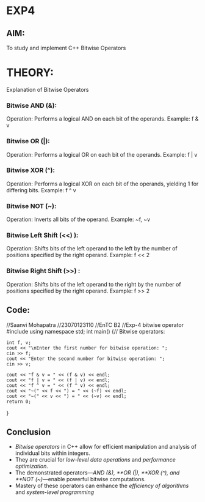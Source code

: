 # EXP4
## AIM:
To study and implement C++ Bitwise Operators


# THEORY:
Explanation of Bitwise Operators
### Bitwise AND (&):

Operation: Performs a logical AND on each bit of the operands.
Example: f & v
### Bitwise OR (|):

Operation: Performs a logical OR on each bit of the operands.
Example: f | v
### Bitwise XOR (^):

Operation: Performs a logical XOR on each bit of the operands, yielding 1 for differing bits.
Example: f ^ v
### Bitwise NOT (~):

Operation: Inverts all bits of the operand.
Example: ~f, ~v
### Bitwise Left Shift (<<) ):

Operation: Shifts bits of the left operand to the left by the number of positions specified by the right operand.
Example: f << 2
### Bitwise Right Shift (>>) :

Operation: Shifts bits of the left operand to the right by the number of positions specified by the right operand.
Example: f >> 2

## Code:
//Saanvi Mohapatra
//23070123110
//EnTC B2
//Exp-4 bitwise operator
#include <iostream>
using namespace std;
int main()
{// Bitwise operators:
    
    int f, v;
    cout << "\nEnter the first number for bitwise operation: ";
    cin >> f;
    cout << "Enter the second number for bitwise operation: ";
    cin >> v;
    
    cout << "f & v = " << (f & v) << endl;
    cout << "f | v = " << (f | v) << endl;
    cout << "f ^ v = " << (f ^ v) << endl;
    cout << "~(" << f << ") = " << (~f) << endl;
    cout << "~(" << v << ") = " << (~v) << endl;
    return 0;
}



## Conclusion

- *Bitwise operators* in C++ allow for efficient manipulation and analysis of individual bits within integers.
- They are crucial for *low-level data operations* and *performance optimization*.
- The demonstrated operators—*AND (&), **OR (|), **XOR (^), and **NOT (~)*—enable powerful bitwise computations.
- Mastery of these operators can enhance the *efficiency of algorithms* and *system-level programming*
